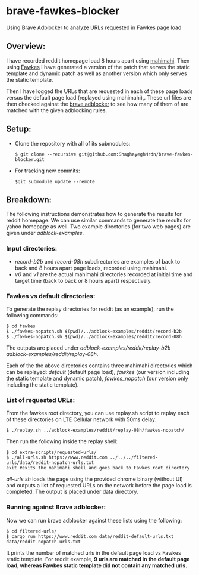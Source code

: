 # brave-fawkes-blocker
Using Brave Adblocker to analyze URLs requested in Fawkes page load

## Overview:
I have recorded reddit homepage load 8 hours apart using [mahimahi](http://mahimahi.mit.edu/). Then using [Fawkes](https://github.com/fawkes-nsdi20/fawkes) I have generated a version of the patch that serves the static template and dynamic patch as well as another version which only serves the static template.

Then I have logged the URLs that are requested in each of these page loads versus the default page load (replayed using mahimahi),.
These url files are then checked against the [brave adblocker](https://github.com/brave/adblock-rust) to see how many of them of are matched with the given adblocking rules.

## Setup:

- Clone the repository with all of its submodules:
    ```
    $ git clone --recursive git@github.com:ShaghayeghMrdn/brave-fawkes-blocker.git
    ```

- For tracking new commits:
    ```
    $git submodule update --remote
    ```

## Breakdown:
The following instructions demonstrates how to generate the results for reddit homepage. We can use similar commands to generate the results for yahoo homepage as well.
Two example directories (for two web pages) are given under *adblock-examples*.

### Input directories:
- *record-b2b* and *record-08h* subdirectories are examples of back to back and 8 hours apart page loads, recorded using mahimahi.
- *v0* and *v1* are the actual mahimahi directories recorded at initial time and target time (back to back or 8 hours apart) respectively.

### Fawkes vs default directories:
To generate the replay directories for reddit (as an example), run the following commands:
  ```
  $ cd fawkes
  $ ./fawkes-nopatch.sh $(pwd)/../adblock-examples/reddit/record-b2b
  $ ./fawkes-nopatch.sh $(pwd)/../adblock-examples/reddit/record-08h
  ```

The outputs are placed under *adblock-examples/reddit/replay-b2b*  *adblock-examples/reddit/replay-08h*.

Each of the the above directories contains three mahimahi directories which can be replayed: *default* (default page load), *fawkes* (our version including the static template and dynamic patch), *fawkes_nopatch* (our version only including the static template).

### List of requested URLs:
From the fawkes root directory, you can use replay.sh script to replay each of these directories on LTE Cellular network with 50ms delay:
  ```
  $ ./replay.sh ../adblock-examples/reddit/replay-08h/fawkes-nopatch/
  ```

Then run the following inside the replay shell:
```
$ cd extra-scripts/requested-urls/
$ ./all-urls.sh https://www.reddit.com ../../../filtered-urls/data/reddit-nopatch-urls.txt
exit #exits the mahimahi shell and goes back to Fawkes root directory
```

*all-urls.sh* loads the page using the provided chrome binary (without UI) and outputs a list of requested URLs on the network before the page load is completed. The output is placed under data directory.

### Running against Brave adblocker:
Now we can run brave adblocker against these lists using the following:
```
$ cd filtered-urls/
$ cargo run https://www.reddit.com data/reddit-default-urls.txt data/reddit-nopatch-urls.txt
```

It prints the number of matched urls in the default page load vs Fawkes static template.
For reddit example, **9 urls are matched in the default page load, whereas Fawkes static template did not contain any matched urls.**
